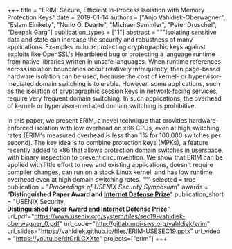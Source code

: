 +++
title = "ERIM: Secure, Efficient In-Process Isolation with Memory Protection Keys"
date = 2019-01-14
authors = ["Anjo Vahldiek-Oberwagner", "Eslam Elnikety", "Nuno O. Duarte", "Michael Sammler", "Peter Druschel", "Deepak Garg"]
publication_types = ["1"]
abstract = """Isolating sensitive data and state can increase the security and robustness of many applications. Examples include protecting cryptographic keys against exploits like OpenSSL's Heartbleed bug or protecting a language runtime from native libraries written in unsafe languages. When runtime references across isolation boundaries occur relatively infrequently, then page-based hardware isolation can be used, because the cost of kernel- or hypervisor-mediated domain switching is tolerable. However, some applications, such as the isolation of cryptographic session keys in network-facing services, require very frequent domain switching. In such applications, the overhead of kernel- or hypervisor-mediated domain switching is prohibitive. <br><br>In this paper, we present ERIM, a novel technique that provides hardware-enforced isolation with low overhead on x86 CPUs, even at high switching rates (ERIM's measured overhead is less than 1% for 100,000 switches per second). The key idea is to combine protection keys (MPKs), a feature recently added to x86 that allows protection domain switches in userspace, with binary inspection to prevent circumvention. We show that ERIM can be applied with little effort to new and existing applications, doesn't require compiler changes, can run on a stock Linux kernel, and has low runtime overhead even at high domain switching rates. """
selected = true
publication = "*Proceedings of USENIX Security Symposium*"
awards = "<b>Distinguished Paper Award and <a href='https://research.fb.com/blog/2019/08/facebook-awards-100000-to-2019-internet-defense-prize-winners/' target='_blank'>Internet Defense Prize</a></b>"
publication_short = "USENIX Security,<br><b>Distinguished Paper Award and <a href='https://research.fb.com/blog/2019/08/facebook-awards-100000-to-2019-internet-defense-prize-winners/' target='_blank'>Internet Defense Prize</a></b>"
url_pdf="https://www.usenix.org/system/files/sec19-vahldiek-oberwagner_0.pdf"
url_code="http://gitlab.mpi-sws.org/vahldiek/erim"
url_slides="https://vahldiek.github.io/files/ERIM-USESEC19.pptx"
url_video = "https://youtu.be/dtGrILGXXtc"
projects=["erim"]
+++

